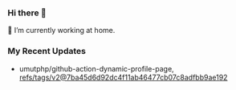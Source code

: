 ### Hi there 👋
🔭 I’m currently working at home.

### My Recent Updates
<!-- START gadpp -->
- umutphp/github-action-dynamic-profile-page, [refs/tags/v2@7ba45d6d92dc4f11ab46477cb07c8adfbb9ae192](https://github.com/umutphp/github-action-dynamic-profile-page/commit/7ba45d6d92dc4f11ab46477cb07c8adfbb9ae192)
